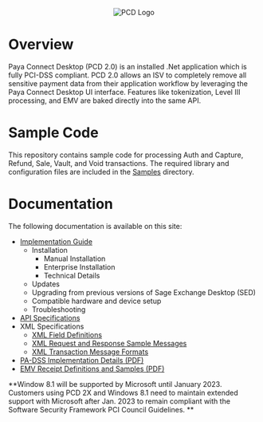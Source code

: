 <div align="center">

![PCD Logo](/PayaGateway/Paya-Connect-Desktop/Docs/Images/AA_SED_Logo.png)

</div>

# Overview
Paya Connect Desktop (PCD 2.0) is an installed .Net application which is fully PCI-DSS compliant. PCD 2.0 allows an ISV to completely remove all sensitive payment data from their application workflow by leveraging the Paya Connect Desktop UI interface. Features like tokenization, Level III processing, and EMV are baked directly into the same API.

# Sample Code
This repository contains sample code for processing Auth and Capture, Refund, Sale, Vault, and Void transactions. The required library and configuration files are included in the [Samples](/PayaGateway/Paya-Connect-Desktop/Samples) directory.

# Documentation
The following documentation is available on this site:
* [Implementation Guide](/PayaGateway/Paya-Connect-Desktop/Docs/Implementation_Guide.md)
  * Installation
    * Manual Installation
    * Enterprise Installation
    * Technical Details
  * Updates
  * Upgrading from previous versions of Sage Exchange Desktop (SED)
  * Compatible hardware and device setup
  * Troubleshooting
* [API Specifications](/PayaGateway/Paya-Connect-Desktop/Docs/PCD_API.md)
* XML Specifications
  * [XML Field Definitions](/PayaGateway/Paya-Connect-Desktop/Docs/XML_Field_Definitions.md)
  * [XML Request and Response Sample Messages](/PayaGateway/Paya-Connect-Desktop/Docs/XML_Request_and_Response_Samples.md)
  * [XML Transaction Message Formats](/PayaGateway/Paya-Connect-Desktop/Docs/XML_Transaction_Message_Formats.md)
* [PA-DSS Implementation Details (PDF)](/PayaGateway/Paya-Connect-Desktop/Docs/Sage_Exchange_Desktop_v2-PA-DSS_Implementation_Guide.pdf)
* [EMV Receipt Definitions and Samples (PDF)](/PayaGateway/Paya-Connect-Desktop/Docs/Sage_Exchange_Desktop_v2-EMV_Receipts.pdf)


**Window 8.1 will be supported by Microsoft until January 2023.  Customers using PCD 2X and Windows 8.1 need to maintain extended support with Microsoft after Jan. 2023 to remain compliant with the Software Security Framework PCI Council Guidelines. **
